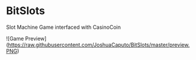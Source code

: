 # BitSlots
Slot Machine Game interfaced with CasinoCoin

![Game Preview] (https://raw.githubusercontent.com/JoshuaCaputo/BitSlots/master/preview.PNG)
